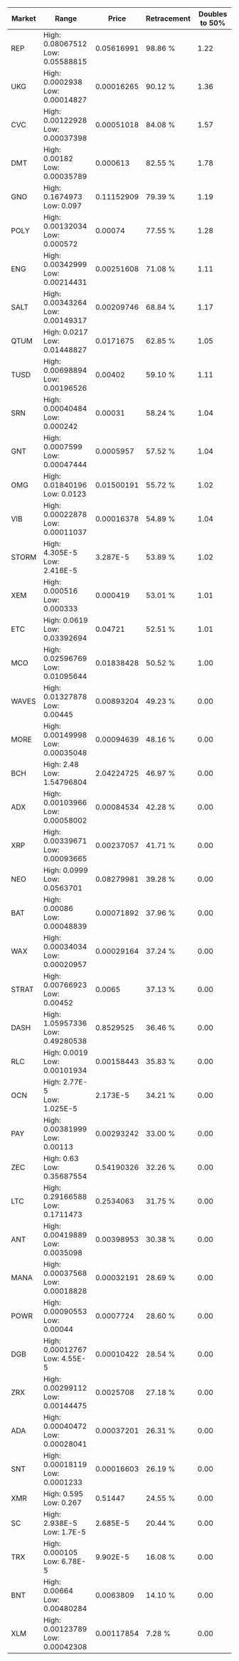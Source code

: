 | Market | Range | Price| Retracement | Doubles to 50% |
| --- | --- | --- | --- | --- |
| REP | High: 0.08067512<br />Low: 0.05588815 | 0.05616991 | 98.86 % | 1.22 |
| UKG | High: 0.0002938<br />Low: 0.00014827 | 0.00016265 | 90.12 % | 1.36 |
| CVC | High: 0.00122928<br />Low: 0.00037398 | 0.00051018 | 84.08 % | 1.57 |
| DMT | High: 0.00182<br />Low: 0.00035789 | 0.000613 | 82.55 % | 1.78 |
| GNO | High: 0.1674973<br />Low: 0.097 | 0.11152909 | 79.39 % | 1.19 |
| POLY | High: 0.00132034<br />Low: 0.000572 | 0.00074 | 77.55 % | 1.28 |
| ENG | High: 0.00342999<br />Low: 0.00214431 | 0.00251608 | 71.08 % | 1.11 |
| SALT | High: 0.00343264<br />Low: 0.00149317 | 0.00209746 | 68.84 % | 1.17 |
| QTUM | High: 0.0217<br />Low: 0.01448827 | 0.0171675 | 62.85 % | 1.05 |
| TUSD | High: 0.00698894<br />Low: 0.00196526 | 0.00402 | 59.10 % | 1.11 |
| SRN | High: 0.00040484<br />Low: 0.000242 | 0.00031 | 58.24 % | 1.04 |
| GNT | High: 0.0007599<br />Low: 0.00047444 | 0.0005957 | 57.52 % | 1.04 |
| OMG | High: 0.01840196<br />Low: 0.0123 | 0.01500191 | 55.72 % | 1.02 |
| VIB | High: 0.00022878<br />Low: 0.00011037 | 0.00016378 | 54.89 % | 1.04 |
| STORM | High: 4.305E-5<br />Low: 2.416E-5 | 3.287E-5 | 53.89 % | 1.02 |
| XEM | High: 0.000516<br />Low: 0.000333 | 0.000419 | 53.01 % | 1.01 |
| ETC | High: 0.0619<br />Low: 0.03392694 | 0.04721 | 52.51 % | 1.01 |
| MCO | High: 0.02596769<br />Low: 0.01095644 | 0.01838428 | 50.52 % | 1.00 |
| WAVES | High: 0.01327878<br />Low: 0.00445 | 0.00893204 | 49.23 % | 0.00 |
| MORE | High: 0.00149998<br />Low: 0.00035048 | 0.00094639 | 48.16 % | 0.00 |
| BCH | High: 2.48<br />Low: 1.54796804 | 2.04224725 | 46.97 % | 0.00 |
| ADX | High: 0.00103966<br />Low: 0.00058002 | 0.00084534 | 42.28 % | 0.00 |
| XRP | High: 0.00339671<br />Low: 0.00093665 | 0.00237057 | 41.71 % | 0.00 |
| NEO | High: 0.0999<br />Low: 0.0563701 | 0.08279981 | 39.28 % | 0.00 |
| BAT | High: 0.00086<br />Low: 0.00048839 | 0.00071892 | 37.96 % | 0.00 |
| WAX | High: 0.00034034<br />Low: 0.00020957 | 0.00029164 | 37.24 % | 0.00 |
| STRAT | High: 0.00766923<br />Low: 0.00452 | 0.0065 | 37.13 % | 0.00 |
| DASH | High: 1.05957336<br />Low: 0.49280538 | 0.8529525 | 36.46 % | 0.00 |
| RLC | High: 0.0019<br />Low: 0.00101934 | 0.00158443 | 35.83 % | 0.00 |
| OCN | High: 2.77E-5<br />Low: 1.025E-5 | 2.173E-5 | 34.21 % | 0.00 |
| PAY | High: 0.00381999<br />Low: 0.00113 | 0.00293242 | 33.00 % | 0.00 |
| ZEC | High: 0.63<br />Low: 0.35687554 | 0.54190326 | 32.26 % | 0.00 |
| LTC | High: 0.29166588<br />Low: 0.1711473 | 0.2534063 | 31.75 % | 0.00 |
| ANT | High: 0.00419889<br />Low: 0.0035098 | 0.00398953 | 30.38 % | 0.00 |
| MANA | High: 0.00037568<br />Low: 0.00018828 | 0.00032191 | 28.69 % | 0.00 |
| POWR | High: 0.00090553<br />Low: 0.00044 | 0.0007724 | 28.60 % | 0.00 |
| DGB | High: 0.00012767<br />Low: 4.55E-5 | 0.00010422 | 28.54 % | 0.00 |
| ZRX | High: 0.00299112<br />Low: 0.00144475 | 0.0025708 | 27.18 % | 0.00 |
| ADA | High: 0.00040472<br />Low: 0.00028041 | 0.00037201 | 26.31 % | 0.00 |
| SNT | High: 0.00018119<br />Low: 0.0001233 | 0.00016603 | 26.19 % | 0.00 |
| XMR | High: 0.595<br />Low: 0.267 | 0.51447 | 24.55 % | 0.00 |
| SC | High: 2.938E-5<br />Low: 1.7E-5 | 2.685E-5 | 20.44 % | 0.00 |
| TRX | High: 0.000105<br />Low: 6.78E-5 | 9.902E-5 | 16.08 % | 0.00 |
| BNT | High: 0.00664<br />Low: 0.00480284 | 0.0063809 | 14.10 % | 0.00 |
| XLM | High: 0.00123789<br />Low: 0.00042308 | 0.00117854 | 7.28 % | 0.00 |
